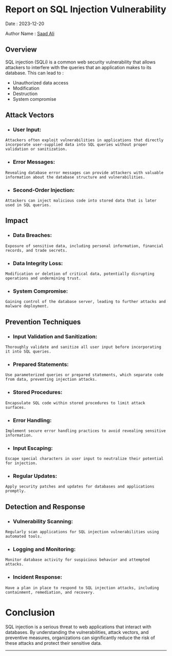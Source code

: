 # Report on SQL Injection Vulnerability

 Date :  2023-12-20 
 
 Author Name :  [Saad Ali](https://www.linkedin.com/in/saad-ali-911b85291/) 

## Overview

SQL injection (SQLi) is a common web security vulnerability that allows attackers to interfere with the queries that an application makes to its database. This can lead to :

+ Unauthorized data access
+ Modification
+ Destruction
+ System compromise


## Attack Vectors


+ ### **User Input:**
```
Attackers often exploit vulnerabilities in applications that directly incorporate user-supplied data into SQL queries without proper validation or sanitization.
```
+ ### **Error Messages:**
```
Revealing database error messages can provide attackers with valuable information about the database structure and vulnerabilities.
```

+ ### **Second-Order Injection:** 
```
Attackers can inject malicious code into stored data that is later used in SQL queries.
```
## Impact

+ ### **Data Breaches:**
```
Exposure of sensitive data, including personal information, financial records, and trade secrets.
```

+ ### **Data Integrity Loss:**
```
Modification or deletion of critical data, potentially disrupting operations and undermining trust.
```

+ ### **System Compromise:**
```
Gaining control of the database server, leading to further attacks and malware deployment.
```
## Prevention Techniques


+ ### **Input Validation and Sanitization:** 
```
Thoroughly validate and sanitize all user input before incorporating it into SQL queries.
```

+ ### **Prepared Statements:** 
```
Use parameterized queries or prepared statements, which separate code from data, preventing injection attacks.
```

+ ### **Stored Procedures:** 
```
Encapsulate SQL code within stored procedures to limit attack surfaces.
```
+ ### **Error Handling:**
 ```
Implement secure error handling practices to avoid revealing sensitive information.
```
+ ### **Input Escaping:** 
```
Escape special characters in user input to neutralize their potential for injection.
```
+ ### **Regular Updates:** 
```
Apply security patches and updates for databases and applications promptly.
```
## Detection and Response


+ ### **Vulnerability Scanning:** 
```
Regularly scan applications for SQL injection vulnerabilities using automated tools.
```

+ ### **Logging and Monitoring:** 
```
Monitor database activity for suspicious behavior and attempted attacks.
```

+ ### **Incident Response:** 
```
Have a plan in place to respond to SQL injection attacks, including containment, remediation, and recovery.
```
# Conclusion

SQL injection is a serious threat to web applications that interact with databases. By understanding the vulnerabilities, attack vectors, and preventive measures, organizations can significantly reduce the risk of these attacks and protect their sensitive data.
___
